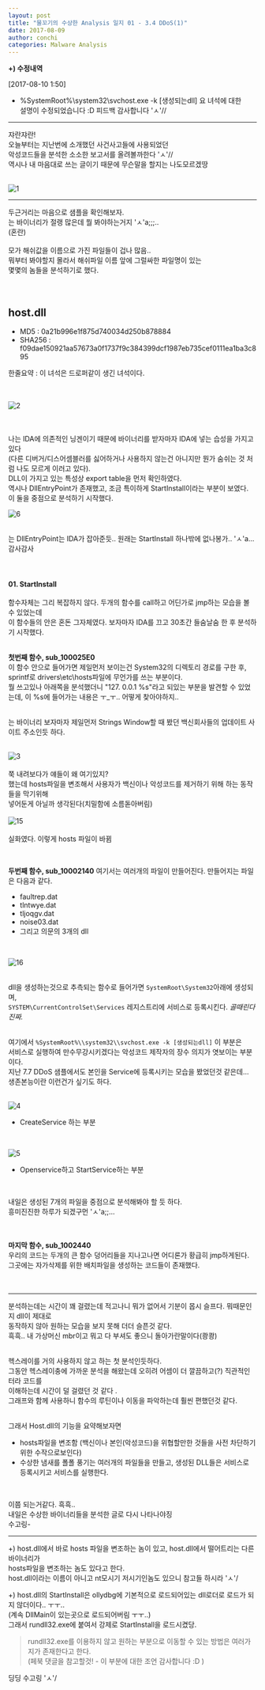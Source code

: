 ```yaml
---
layout: post
title: "물꼬기의 수상한 Analysis 일지 01 - 3.4 DDoS(1)"
date: 2017-08-09
author: conchi
categories: Malware Analysis
---
```


**+) 수정내역**   

[2017-08-10 1:50]  
- %SystemRoot%\\system32\\svchost.exe -k [생성되는dll]  요 녀석에 대한  
설명이 수정되었습니다 :D 피드백 감사합니다 'ㅅ'//   

- - -

쟈란쟈란!    
오늘부터는 지난번에 소개했던 사건사고들에 사용되었던    
악성코드들을 분석한 소소한 보고서를 올려볼까한다 'ㅅ'//   
역시나 내 마음대로 쓰는 글이기 때문에 무슨말을 할지는 나도모르겠땅  
<br>

![1](/assets/ana01/01.jpg)  
- - -

두근거리는 마음으로 샘플을 확인해보자.   
는 바이너리가 절랭 많은데 뭘 봐야하는거지 'ㅅ'a;;;..   
(혼란)  
<br>
모가 해쉬값을 이름으로 가진 파일들이 겁나 많음..  
뭐부터 봐야할지 몰라서 해쉬파일 이름 앞에 그럴싸한 파일명이 있는   
몇몇의 놈들을 분석하기로 했다.  
<br>
<br>

## host.dll  
- MD5 : 0a21b996e1f875d740034d250b878884    
- SHA256 : f09dae150921aa57673a0f1737f9c384399dcf1987eb735cef0111ea1ba3c895   

한줄요약 : 이 녀석은 드로퍼같이 생긴 녀석이다.  
<br>
<br>

![2](/assets/ana01/02.jpg)  
<br>
<br>

나는 IDA에 의존적인 닝겐이기 때문에 바이너리를 받자마자 IDA에 넣는 습성을 가지고 있다    
(다른 디버거/디스어셈블러를 싫어하거나 사용하지 않는건 아니지만 뭔가 숨쉬는 것 처럼 나도 모르게 이러고 있다).   
DLL이 가지고 있는 특성상 export table을 먼저 확인하였다.   
역시나 DllEntryPoint가 존재했고, 조금 특이하게 StartInstall이라는 부분이 보였다.   
이 둘을 중점으로 분석하기 시작했다.  

![6](/assets/ana01/06.jpg)   
<br>

는 DllEntryPoint는 IDA가 잡아준듯.. 원래는 StartInstall 하나밖에 없나봉가.. 'ㅅ'a...  
감사감사      
<br>
<br>

#### 01. StartInstall  
함수자체는 그리 복잡하지 않다. 두개의 함수를 call하고 어딘가로 jmp하는 모습을 볼 수 있었는데   
이 함수들의 안은 혼돈 그자체였다. 보자마자 IDA를 끄고 30초간 들숨날숨 한 후 분석하기 시작했다.     
<br>

**첫번째 함수, sub_100025E0**  
이 함수 안으로 들어가면 제일먼저 보이는건 System32의 디렉토리 경로를 구한 후,
sprintf로 drivers\etc\hosts파일에 무언가를 쓰는 부분이다.   
뭘 쓰고있나 아래쪽을 분석했더니 "127. 0.0.1 %s"라고 되있는 부분을 발견할 수 있었는데,
이 %s에 들어가는 내용은 ㅜ_ㅜ.. 어떻게 찾아야하지..     
<br>

는 바이너리 보자마자 제일먼저 Strings Window할 때 봤던 백신회사들의 업데이트 사이트 주소인듯 하다.     
<br>

![3](/assets/ana01/03.jpg)  
<br>
쭉 내려보다가 얘들이 왜 여기있지?   
했는데 hosts파일을 변조해서 사용자가 백신이나 악성코드를 제거하기 위해 하는 동작들을 막기위해   
넣어둔게 아닐까 생각된다(치밀함에 소름돋아버림)    
<br>
![15](/assets/ana01/15.png)    
<br>
실화였다. 이렇게 hosts 파일이 바뀜  

<br>

**두번째 함수, sub_10002140**
여기서는 여러개의 파일이 만들어진다. 만들어지는 파일은 다음과 같다.  
- faultrep.dat   
- tlntwye.dat   
- tljoqgv.dat   
- noise03.dat   
- 그리고 의문의 3개의 dll  
<br>

![16](/assets/ana01/16.jpg)     
<br>

dll을 생성하는것으로 추측되는 함수로 들어가면   `SystemRoot\System32`아래에 생성되며,    
`SYSTEM\CurrentControlSet\Services` 레지스트리에 서비스로 등록시킨다. *골때린다진짜.*     
<br>

여기에서 ``%SystemRoot%\\system32\\svchost.exe -k [생성되는dll]`` 이 부분은   
서비스로 실행하여 만수무강시키겠다는 악성코드 제작자의 장수 의지가 엿보이는 부분이다.   
지난 7.7 DDoS 샘플에서도 본인을 Service에 등록시키는 모습을 봤었던것 같은데...   
생존본능이란 이런건가 싶기도 하다.  
<br>

![4](/assets/ana01/04.jpg)    
- CreateService 하는 부분
<br>

![5](/assets/ana01/05.jpg)    
- Openservice하고 StartService하는 부분
<br>

내일은 생성된 7개의 파일을 중점으로 분석해봐야 할 듯 하다.   
흥미진진한 하루가 되겠구먼 'ㅅ'a;;...  
<br>
<br>

**마지막 함수, sub_1002440**  
우리의 코드는 두개의 큰 함수 덩어리들을 지나고나면 어디론가 황급히 jmp하게된다.  
그곳에는 자가삭제를 위한 배치파일을 생성하는 코드들이 존재했다.  
<br>
<br>

- - -
분석하는데는 시간이 꽤 걸렸는데 적고나니 뭐가 없어서 기분이 몹시 슬프다. 뭐때문인지 dll이 제대로   
동작하지 않아 원하는 모습을 보지 못해 더더 슬픈것 같다.   
흑흑.. 내 가상머신 mbr이고 뭐고 다 부셔도 좋으니 돌아가란말이다(쾅쾅)   
<br>

헥스레이를 거의 사용하지 않고 하는 첫 분석인듯하다.   
그동안 헥스레이충에 가까운 분석을 해왔는데 오히려 어셈이 더 깔끔하고(?) 직관적인 터라 코드를   
이해하는데 시간이 덜 걸렸던 것 같다 .  
그래프와 함께 사용하니 함수의 루틴이나 이동을 파악하는데 훨씬 편했던것 같다.   
<br>

그래서 Host.dll의 기능을 요약해보자면  

- hosts파일을 변조함 (백신이나 본인(악성코드)을 위협할만한 것들을 사전 차단하기 위한 수작으로보인다)  
- 수상한 냄새를 폴폴 풍기는 여러개의 파일들을 만들고, 생성된 DLL들은 서비스로 등록시키고 서비스를 실행한다.  
<br>

이쯤 되는거같다. 흑흑..    
내일은 수상한 바이너리들을 분석한 글로 다시 나타나야징   
수고링-    

- - -
+) host.dll에서 바로 hosts 파일을 변조하는 놈이 있고, host.dll에서 떨어트리는 다른 바이너리가     
hosts파일을 변조하는 놈도 있다고 한다.   
host.dll이라는 이름이 아니고 nt모시기 저시기인놈도 있으니 참고들 하시라 'ㅅ'/    

+) host.dll의 StartInstall은  ollydbg에 기본적으로 로드되어있는 dll로더로 로드가 되지 않더이다.. ㅜㅜ..  
(계속 DllMain이 있는곳으로 로드되어버림 ㅜㅜ..)  
그래서 rundll32.exe에 붙여서 강제로 StartInstall을 로드시켰당.  
> rundll32.exe를 이용하지 않고 원하는 부분으로 이동할 수 있는 방법은 여러가지가 존재한다고 한다.  
(페북 댓글을  참고할것! - 이 부분에 대한 조언 감사합니다 :D )

딩딩 수고링 'ㅅ'/  
